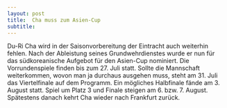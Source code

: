 ```yaml
---
layout: post
title:  Cha muss zum Asien-Cup
subtitle:  
---
```


Du-Ri Cha wird in der Saisonvorbereitung der Eintracht auch weiterhin fehlen. Nach der Ableistung seines Grundwehrdienstes wurde er nun für das südkoreanische Aufgebot für den Asien-Cup nominiert. Die Vorrundenspiele finden bis zum 27. Juli statt. Sollte die Mannschaft weiterkommen, wovon man ja durchaus ausgehen muss, steht am 31. Juli das Viertelfinale auf dem Programm. Ein mögliches Halbfinale fände am 3. August statt. Spiel um Platz 3 und Finale steigen am 6. bzw. 7. August. Spätestens danach kehrt Cha wieder nach Frankfurt zurück.


